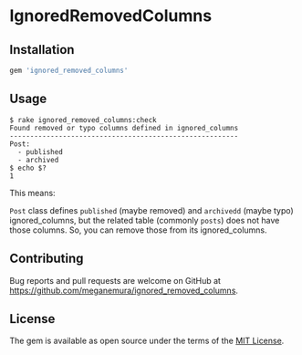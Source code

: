 # IgnoredRemovedColumns

## Installation

```ruby
gem 'ignored_removed_columns'
```

## Usage

```console
$ rake ignored_removed_columns:check
Found removed or typo columns defined in ignored_columns
--------------------------------------------------------
Post:
  - published
  - archived
$ echo $?
1
```

This means:

`Post` class defines `published` (maybe removed) and `archivedd` (maybe typo) ignored_columns, but the related table (commonly `posts`) does not have those columns. So, you can remove those from its ignored_columns.

## Contributing

Bug reports and pull requests are welcome on GitHub at https://github.com/meganemura/ignored_removed_columns.

## License

The gem is available as open source under the terms of the [MIT License](https://opensource.org/licenses/MIT).
